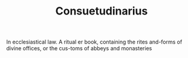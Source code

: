 ---
title: Consuetudinarius
letter: C
permalink: "/definitions/bld-consuetudinarius.html"
body: In ecclesiastical law. A ritual er book, containing the rites and-forms of divine
  offices, or the cus-toms of abbeys and monasteries
published_at: '2018-07-07'
source: Black's Law Dictionary 2nd Ed (1910)
layout: post
---